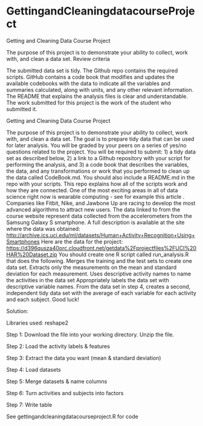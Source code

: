 # GettingandCleaningdatacourseProject
Getting and Cleaning Data Course Project


The purpose of this project is to demonstrate your ability to collect, work with, and clean a data set.
Review criteria

The submitted data set is tidy. 
The Github repo contains the required scripts.
GitHub contains a code book that modifies and updates the available codebooks with the data to indicate all the variables and summaries calculated, along with units, and any other relevant information.
The README that explains the analysis files is clear and understandable.
The work submitted for this project is the work of the student who submitted it.

Getting and Cleaning Data Course Project

The purpose of this project is to demonstrate your ability to collect, work with, and clean a data set. The goal is to prepare tidy data that can be used for later analysis. You will be graded by your peers on a series of yes/no questions related to the project. You will be required to submit: 1) a tidy data set as described below, 2) a link to a Github repository with your script for performing the analysis, and 3) a code book that describes the variables, the data, and any transformations or work that you performed to clean up the data called CodeBook.md. You should also include a README.md in the repo with your scripts. This repo explains how all of the scripts work and how they are connected.
One of the most exciting areas in all of data science right now is wearable computing - see for example this article . Companies like Fitbit, Nike, and Jawbone Up are racing to develop the most advanced algorithms to attract new users. The data linked to from the course website represent data collected from the accelerometers from the Samsung Galaxy S smartphone. A full description is available at the site where the data was obtained:
http://archive.ics.uci.edu/ml/datasets/Human+Activity+Recognition+Using+Smartphones 
Here are the data for the project:
https://d396qusza40orc.cloudfront.net/getdata%2Fprojectfiles%2FUCI%20HAR%20Dataset.zip 
You should create one R script called run_analysis.R that does the following. 
Merges the training and the test sets to create one data set.
Extracts only the measurements on the mean and standard deviation for each measurement. 
Uses descriptive activity names to name the activities in the data set
Appropriately labels the data set with descriptive variable names. 
From the data set in step 4, creates a second, independent tidy data set with the average of each variable for each activity and each subject.
Good luck!

Solution:

Libraries used:
reshape2

Step 1:
Download the file into your working directory.
Unzip the file.

Step 2:
Load the activity labels & features

Step 3:
Extract the data you want (mean & standard deviation)

Step 4:
Load datasets

Step 5:
Merge datasets & name columns

Step 6:
Turn activities and subjects into factors

Step 7:
Write table

See gettingandcleaningdatacourseproject.R for code
